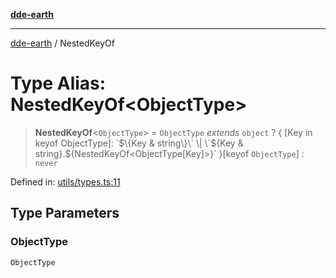 [**dde-earth**](../README.md)

***

[dde-earth](../globals.md) / NestedKeyOf

# Type Alias: NestedKeyOf\<ObjectType\>

> **NestedKeyOf**\<`ObjectType`\> = `ObjectType` *extends* `object` ? \{ \[Key in keyof ObjectType\]: \`$\{Key & string\}\` \| \`$\{Key & string\}.$\{NestedKeyOf\<ObjectType\[Key\]\>\}\` \}\[keyof `ObjectType`\] : `never`

Defined in: [utils/types.ts:11](https://github.com/dde-platform/dde-earth/blob/71bf8cd183d78890e103803e0d8bb92050729fda/packages/dde-earth/src/utils/types.ts#L11)

## Type Parameters

### ObjectType

`ObjectType`
